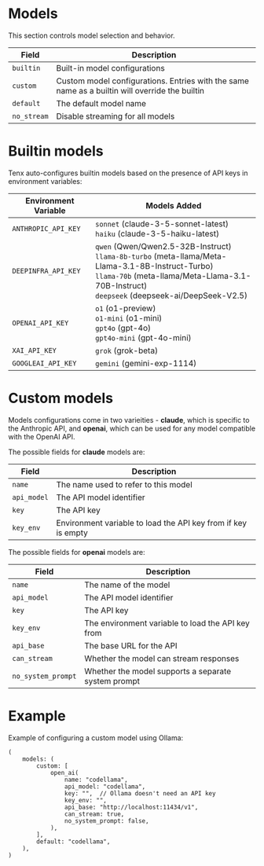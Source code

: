 # Models

This section controls model selection and behavior. 

<table>
<thead>
    <th>Field</th>
    <th>Description</th>
</thead>
<tr>
    <td><code>builtin</code></td>
    <td>Built-in model configurations</td>
</tr>
<tr>
    <td><code>custom</code></td>
    <td>Custom model configurations. Entries with the same name as a builtin will override the builtin</td>
</tr>
<tr>
    <td><code>default</code></td>
    <td>The default model name</td>
</tr>
<tr>
    <td><code>no_stream</code></td>
    <td>Disable streaming for all models</td>
</tr>
</table>


# Builtin models

Tenx auto-configures builtin models based on the presence of API keys in
environment variables:

<table>
<thead>
    <th>Environment Variable</th>
    <th>Models Added</th>
</thead>
<tr>
    <td><code>ANTHROPIC_API_KEY</code></td>
    <td>
        <code>sonnet</code> (claude-3-5-sonnet-latest)<br>
        <code>haiku</code> (claude-3-5-haiku-latest)
    </td>
</tr>
<tr>
    <td><code>DEEPINFRA_API_KEY</code></td>
    <td>
        <code>qwen</code> (Qwen/Qwen2.5-32B-Instruct)<br>
        <code>llama-8b-turbo</code> (meta-llama/Meta-Llama-3.1-8B-Instruct-Turbo)<br>
        <code>llama-70b</code> (meta-llama/Meta-Llama-3.1-70B-Instruct)<br>
        <code>deepseek</code> (deepseek-ai/DeepSeek-V2.5)
    </td>
</tr>
<tr>
    <td><code>OPENAI_API_KEY</code></td>
    <td>
        <code>o1</code> (o1-preview)<br>
        <code>o1-mini</code> (o1-mini)<br>
        <code>gpt4o</code> (gpt-4o)<br>
        <code>gpt4o-mini</code> (gpt-4o-mini)
    </td>
</tr>
<tr>
    <td><code>XAI_API_KEY</code></td>
    <td>
        <code>grok</code> (grok-beta)
    </td>
</tr>
<tr>
    <td><code>GOOGLEAI_API_KEY</code></td>
    <td>
        <code>gemini</code> (gemini-exp-1114)
    </td>
</tr>
</table>


# Custom models

Models configurations come in two varieities - **claude**, which is specific to
the Anthropic API, and **openai**, which can be used for any model compatible
with the OpenAI API.

The possible fields for **claude** models are:

<table>
<thead>
    <th>Field</th>
    <th>Description</th>
</thead>
<tr>
    <td><code>name</code></td>
    <td>The name used to refer to this model</td>
</tr>
<tr>
    <td><code>api_model</code></td>
    <td>The API model identifier</td>
</tr>
<tr>
    <td><code>key</code></td>
    <td>The API key</td>
</tr>
<tr>
    <td><code>key_env</code></td>
    <td>Environment variable to load the API key from if key is empty</td>
</tr>
</table>

The possible fields for **openai** models are:

<table>
<thead>
    <th>Field</th>
    <th>Description</th>
</thead>
<tr>
    <td><code>name</code></td>
    <td>The name of the model</td>
</tr>
<tr>
    <td><code>api_model</code></td>
    <td>The API model identifier</td>
</tr>
<tr>
    <td><code>key</code></td>
    <td>The API key</td>
</tr>
<tr>
    <td><code>key_env</code></td>
    <td>The environment variable to load the API key from</td>
</tr>
<tr>
    <td><code>api_base</code></td>
    <td>The base URL for the API</td>
</tr>
<tr>
    <td><code>can_stream</code></td>
    <td>Whether the model can stream responses</td>
</tr>
<tr>
    <td><code>no_system_prompt</code></td>
    <td>Whether the model supports a separate system prompt</td>
</tr>
</table>


# Example

Example of configuring a custom model using Ollama:

```ron
(
    models: (
        custom: [
            open_ai(
                name: "codellama",
                api_model: "codellama",
                key: "",  // Ollama doesn't need an API key
                key_env: "",
                api_base: "http://localhost:11434/v1",
                can_stream: true,
                no_system_prompt: false,
            ),
        ],
        default: "codellama",
    ),
)
```
